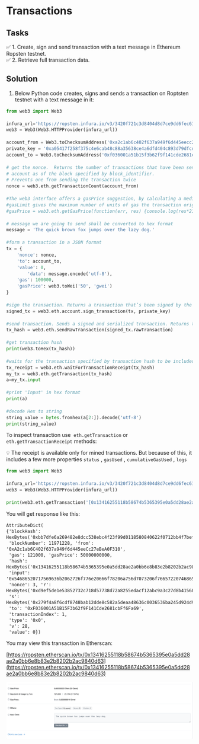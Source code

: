 # Transactions


## Tasks

<aside>
✅ 1. Create, sign and send transaction with a text message in Ethereum Ropsten testnet.

</aside>

<aside>
✅ 2. Retrieve full transaction data.

</aside>

## Solution

1. Below Python code creates, signs and sends a transaction on Roptsten testnet with a text message in it:

```python
from web3 import Web3

infura_url='https://ropsten.infura.io/v3/3420f721c3d8404d8d7ce9dd6fec61d5'
web3 = Web3(Web3.HTTPProvider(infura_url))

account_from = Web3.toChecksumAddress('0xa2c1ab6c402f637a949f6d445eecc27ebea0f310')
private_key = '0xa05417f258f375c4e6cab48c88a35638ce4a6dfd404c893d79dfcd5889e9644c'
account_to = Web3.toChecksumAddress('0xf036001a51b15f3b62f9f141cde2681cbff6fa69')

# get the nonce.  Returns the number of transactions that have been sent from
# account as of the block specified by block_identifier.
# Prevents one from sending the transaction twice
nonce = web3.eth.getTransactionCount(account_from)

#The web3 interface offers a gasPrice suggestion, by calculating a median price across several blocks 
#gasLimit gives the maximum number of units of gas the transaction originator is willing to buy in order to complete the transaction. For simple payments, meaning transactions that transfer ether from one EOA to another EOA, the gas amount needed is fixed at 21,000 gas units
#gasPrice = web3.eth.getGasPrice(function(err, res) {console.log(res*21000)} )

# message we are going to send shall be converted to hex format
message = 'The quick brown fox jumps over the lazy dog.'

#form a transaction in a JSON format
tx = {
    'nonce': nonce,
    'to': account_to,
    'value': 0,
		'data': message.encode('utf-8'),
    'gas': 100000,
    'gasPrice': web3.toWei('50', 'gwei')	
}

#sign the transaction. Returns a transaction that’s been signed by the node’s private key, but not yet submitted.
signed_tx = web3.eth.account.sign_transaction(tx, private_key)

#send transaction. Sends a signed and serialized transaction. Returns the transaction hash as a HexBytes object
tx_hash = web3.eth.sendRawTransaction(signed_tx.rawTransaction)

#get transaction hash
print(web3.toHex(tx_hash))

#waits for the transaction specified by transaction hash to be included in a block
tx_receipt = web3.eth.waitForTransactionReceipt(tx_hash)
my_tx = web3.eth.getTransaction(tx_hash)
a=my_tx.input

#print 'Input' in hex format
print(a)

#decode Hex to string
string_value = bytes.fromhex(a[2:]).decode('utf-8')
print(string_value)
```

To inspect transaction use  `eth.getTransaction` or `eth.getTransactionReceipt` methods:


💡 The receipt is available only for mined transactions. But because of this, it includes a few more properties `status` , `gasUsed` , `cumulativeGasUsed` , `logs`



```python
from web3 import Web3

infura_url='https://ropsten.infura.io/v3/3420f721c3d8404d8d7ce9dd6fec61d5'
web3 = Web3(Web3.HTTPProvider(infura_url))

print(web3.eth.getTransaction('[0x13416255118b58674b5365395e0a5dd28ae2a0bb6e8b83e2b8202b2ac9840d63](https://ropsten.etherscan.io/tx/0x13416255118b58674b5365395e0a5dd28ae2a0bb6e8b83e2b8202b2ac9840d63)'))
```

You will get response like this:

```
AttributeDict(
{'blockHash': HexBytes('0xbb7dfe6a269482e8dcc538ebc4f23f99d0118580840622f0712bb4f7befc1c91'),
 'blockNumber': 11971228, 'from': '0xA2c1ab6C402f637a949f6d445eeCc27eBeA0F310',
 'gas': 121000, 'gasPrice': 50000000000,
 'hash': HexBytes('0x13416255118b58674b5365395e0a5dd28ae2a0bb6e8b83e2b8202b2ac9840d63'),
 'input': '0x54686520717569636b2062726f776e20666f78206a756d7073206f76657220746865206c617a7920646f672e',
 'nonce': 3, 'r': HexBytes('0xd9ef5de1e53852732c718d57738d72a8255edacf12abc9a3c27d8b41568e4023'),
 's': HexBytes('0x279f4a8f6cdf8748bab12dde8c582a5deaa48636c0036536ba245d924d96e7b0'),
 'to': '0xF036001A51B15F3b62f9F141Cde2681cbFf6Fa69',
 'transactionIndex': 1,
 'type': '0x0',
 'v': 28,
 'value': 0})
```

You may view this transaction in Etherscan:

[https://ropsten.etherscan.io/tx/0x13416255118b58674b5365395e0a5dd28ae2a0bb6e8b83e2b8202b2ac9840d63](https://ropsten.etherscan.io/tx/0x13416255118b58674b5365395e0a5dd28ae2a0bb6e8b83e2b8202b2ac9840d63)

![](1.png)

